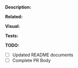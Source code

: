 **Description:** <!-- Quickly describe what you are solving and how -->

**Related:** <!-- Links to Related issues or documentation/references used for this change -->

**Visual:** <!-- Add a screenshot! -->

**Tests:** <!-- Explain Testing done or why testing is not needed -->

**TODO:**
 - [ ] Updated README documents
 - [ ] Complete PR Body
